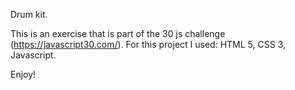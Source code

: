 Drum kit.

This is an exercise that is part of the 30 js challenge (https://javascript30.com/).
For this project I used: HTML 5, CSS 3, Javascript.

Enjoy!
